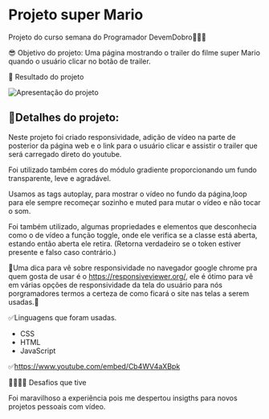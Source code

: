 # Projeto super Mario

Projeto do curso semana do Programador DevemDobro🚀🚀🚀


😎 Objetivo do projeto: Uma página mostrando o trailer do filme super Mario quando o usuário 
clicar no botão de trailer.


🎈 Resultado do projeto

![Apresentação do projeto](./src/gif.2.gif)


## 🚩Detalhes do projeto:

Neste projeto foi criado responsividade, adição de vídeo na parte de posterior da página web e o link para o usuário clicar e assistir o trailer que será carregado direto do youtube.

Foi utilizado também cores do módulo gradiente proporcionando um fundo transparente, leve e agradável.

Usamos as tags autoplay, para mostrar o vídeo no fundo da página,loop para ele sempre recomeçar sozinho e muted para mutar o vídeo e não tocar o som.

Foi também utilizado, algumas propriedades e elementos que desconhecia como o de vídeo a função toggle, onde ele verifica se a classe está aberta, estando então aberta
ele retira. (Retorna verdadeiro se o token estiver presente e falso caso contrário.)

🔑Uma dica para vê sobre responsividade no navegador google chrome pra quem gosta
de usar é  o https://responsiveviewer.org/, ele é ótimo para vê em várias
opções de responsividade da tela do usuário para nós porgramadores termos a 
certeza de como ficará o site nas telas a serem usadas.🔑



✅Linguagens que foram usadas.

- CSS
- HTML
- JavaScript

✅https://www.youtube.com/embed/Cb4WV4aXBpk



👊🏻🤘🏻 Desafios que tive

Foi maravilhoso a experiência pois me despertou insigths para novos projetos 
pessoais com vídeo.



